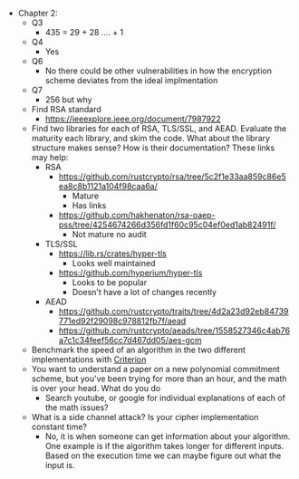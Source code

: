 - Chapter 2:
  - Q3
    - 435 = 29 + 28 .... + 1
  - Q4
    - Yes
  - Q6
    - No there could be other vulnerabilities in how the encryption scheme deviates from the ideal implmentation
  - Q7
    - 256 but why
  - Find RSA standard
    - https://ieeexplore.ieee.org/document/7987922
  - Find two libraries for each of RSA, TLS/SSL, and AEAD. Evaluate the maturity each library, and skim the code. What about the library structure makes sense? How is their documentation? These links may help:
    - RSA
      - https://github.com/rustcrypto/rsa/tree/5c2f1e33aa859c86e5ea8c8b1121a104f98caa6a/
        - Mature
        - Has links
      - https://github.com/hakhenaton/rsa-oaep-pss/tree/4254674266d356fd1f60c95c04ef0ed1ab82491f/
        - Not mature no audit
    - TLS/SSL
      - https://lib.rs/crates/hyper-tls
        - Looks well maintained
      - https://github.com/hyperium/hyper-tls
        - Looks to be popular
        - Doesn't have a lot of changes recently
    - AEAD
      - https://github.com/rustcrypto/traits/tree/4d2a23d92eb84739771ed92f29098c978812fb7f/aead
      - https://github.com/rustcrypto/aeads/tree/1558527346c4ab76a7c1c34feef56cc7d467dd05/aes-gcm
  - Benchmark the speed of an algorithm in the two different implementations with [Criterion](https://lib.rs/crates/criterion)
  - You want to understand a paper on a new polynomial commitment scheme, but you've been trying for more than an hour, and the math is over your head. What do you do
    - Search youtube, or google for individual explanations of each of the math issues?
  - What is a side channel attack? Is your cipher implementation constant time?
    - No, it is when someone can get information about your algorithm. One example is if the algorithm takes longer for different inputs. Based on the execution time we can maybe figure out what the input is.
